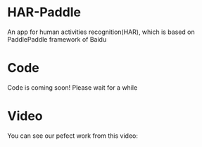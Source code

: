 # HAR-Paddle
An app for human activities recognition(HAR), which is based on PaddlePaddle framework of Baidu

# Code
Code is coming soon! Please wait for a while

# Video
You can see our pefect work from this video:
